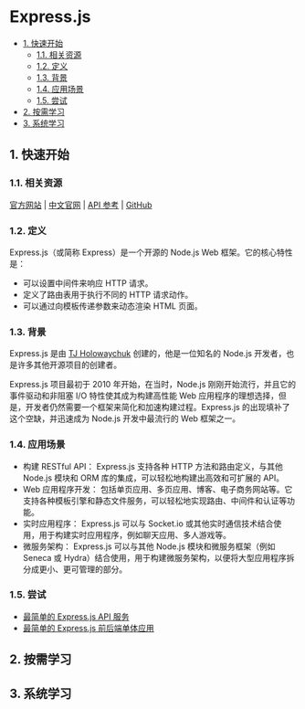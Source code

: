 # Express.js<!-- omit in toc -->

- [1. 快速开始](#1-快速开始)
  - [1.1. 相关资源](#11-相关资源)
  - [1.2. 定义](#12-定义)
  - [1.3. 背景](#13-背景)
  - [1.4. 应用场景](#14-应用场景)
  - [1.5. 尝试](#15-尝试)
- [2. 按需学习](#2-按需学习)
- [3. 系统学习](#3-系统学习)

## 1. 快速开始

### 1.1. 相关资源

[官方网站](https://expressjs.com/) | [中文官网](https://expressjs.com/zh-cn/) | [API 参考](https://expressjs.com/en/4x/api.html) | [GitHub](https://github.com/expressjs/express)

### 1.2. 定义

Express.js（或简称 Express）是一个开源的 Node.js Web 框架。它的核心特性是：

- 可以设置中间件来响应 HTTP 请求。
- 定义了路由表用于执行不同的 HTTP 请求动作。
- 可以通过向模板传递参数来动态渲染 HTML 页面。

### 1.3. 背景

Express.js 是由 [TJ Holowaychuk](https://github.com/tj) 创建的，他是一位知名的 Node.js 开发者，也是许多其他开源项目的创建者。

Express.js 项目最初于 2010 年开始，在当时，Node.js 刚刚开始流行，并且它的事件驱动和非阻塞 I/O 特性使其成为构建高性能 Web 应用程序的理想选择，但是，开发者仍然需要一个框架来简化和加速构建过程。Express.js 的出现填补了这个空缺，并迅速成为 Node.js 开发中最流行的 Web 框架之一。

### 1.4. 应用场景

- 构建 RESTful API： Express.js 支持各种 HTTP 方法和路由定义，与其他 Node.js 模块和 ORM 库的集成，可以轻松地构建出高效和可扩展的 API。
- Web 应用程序开发： 包括单页应用、多页应用、博客、电子商务网站等。它支持各种模板引擎和静态文件服务，可以轻松地实现路由、中间件和认证等功能。
- 实时应用程序： Express.js 可以与 Socket.io 或其他实时通信技术结合使用，用于构建实时应用程序，例如聊天应用、多人游戏等。
- 微服务架构： Express.js 可以与其他 Node.js 模块和微服务框架（例如 Seneca 或 Hydra）结合使用，用于构建微服务架构，以便将大型应用程序拆分成更小、更可管理的部分。

### 1.5. 尝试

- [最简单的 Express.js API 服务](https://github.com/itabbot/learn-expressjs/tree/main/quick-start/simplest-api)
- [最简单的 Express.js 前后端单体应用](https://github.com/itabbot/learn-expressjs/tree/main/quick-start/simplest-monolithic)

## 2. 按需学习

## 3. 系统学习

